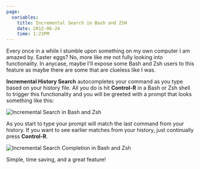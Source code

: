 ```yaml
---
page:
  variables:
    title: Incremental Search in Bash and ZSH
    date: 2012-06-24
    time: 1:23PM
---
```

Every once in a while I stumble upon something on my own computer I am amazed by. Easter eggs? No, more like me not fully looking into functionality. In anycase, maybe I'll expose some Bash and Zsh users to this feature as maybe there are some that are clueless like I was.

**Incremental History Search** autocompletes your command as you type based on your history file. All you do is hit **Control-R** in a Bash or Zsh shell to trigger this functionality and you will be greeted with a prompt that looks something like this:

<img src="/images/zsh-search.png" alt="Incremental Search in Bash and Zsh"/>

As you start to type your prompt will match the last command from your history. If you want to see earlier matches from your history, just continually press **Control-R**.

<img src="/images/zsh-search-2.png" alt="Incremental Search Completion in Bash and Zsh"/>

Simple, time saving, and a great feature!
